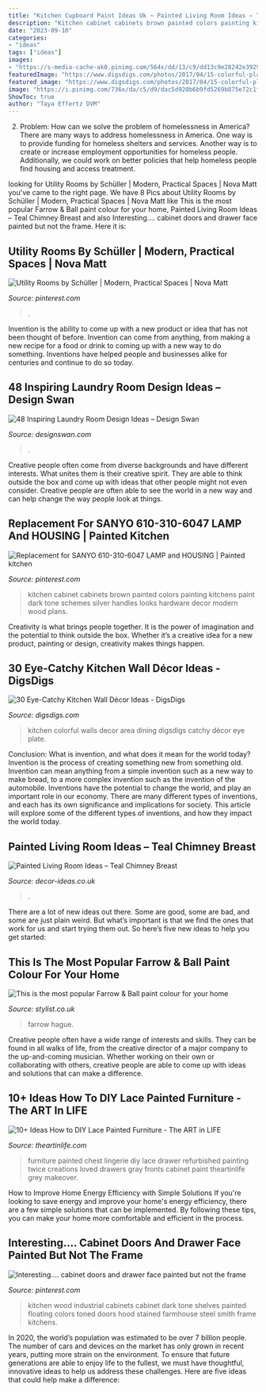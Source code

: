 ```yaml
---
title: "Kitchen Cupboard Paint Ideas Uk ~ Painted Living Room Ideas – Teal Chimney Breast"
description: "Kitchen cabinet cabinets brown painted colors painting kitchens paint dark tone schemes silver handles looks hardware decor modern wood plans"
date: "2023-09-10"
categories:
- "ideas"
tags: ["ideas"]
images:
- "https://s-media-cache-ak0.pinimg.com/564x/dd/13/c9/dd13c9e28242e392950f8011de16f55c.jpg"
featuredImage: "https://www.digsdigs.com/photos/2017/04/15-colorful-plates-brought-from-different-trips-on-two-walls.jpg"
featured_image: "https://www.digsdigs.com/photos/2017/04/15-colorful-plates-brought-from-different-trips-on-two-walls.jpg"
image: "https://i.pinimg.com/736x/da/c5/d9/dac5d920b6b9fd5269b875e72c1f4207--kitchen-cabinet-colors-painting-kitchen-cabinets.jpg"
ShowToc: true
author: "Taya Effertz DVM"
---
```



2. Problem:
How can we solve the problem of homelessness in America?
There are many ways to address homelessness in America. One way is to provide funding for homeless shelters and services. Another way is to create or increase employment opportunities for homeless people. Additionally, we could work on better policies that help homeless people find housing and access treatment.

	

		
looking for Utility Rooms by Schüller | Modern, Practical Spaces | Nova Matt you've came to the right page. We have 8 Pics about Utility Rooms by Schüller | Modern, Practical Spaces | Nova Matt like This is the most popular Farrow &amp; Ball paint colour for your home, Painted Living Room Ideas – Teal Chimney Breast and also Interesting.... cabinet doors and drawer face painted but not the frame. Here it is:
		
    
## Utility Rooms By Schüller | Modern, Practical Spaces | Nova Matt

<img loading=lazy src="https://i.pinimg.com/736x/09/a2/94/09a29482f3d89dd675151fd78172ecf2.jpg" onerror="this.onerror=null;this.src='https://tse1.mm.bing.net/th?id=OIP.CR-yye9vHEfbrRo4YcmoqQHaNa&amp;pid=15.1';" alt="Utility Rooms by Schüller | Modern, Practical Spaces | Nova Matt">

_Source: pinterest.com_

>. 

	

Invention is the ability to come up with a new product or idea that has not been thought of before. Invention can come from anything, from making a new recipe for a food or drink to coming up with a new way to do something. Inventions have helped people and businesses alike for centuries and continue to do so today.

    
## 48 Inspiring Laundry Room Design Ideas – Design Swan

<img loading=lazy src="https://img.designswan.com/2015/08/laundryRoom/26.jpg" onerror="this.onerror=null;this.src='https://tse3.mm.bing.net/th?id=OIP.zRWc8MmQ7w4rra4YvW1xtwHaLC&amp;pid=15.1';" alt="48 Inspiring Laundry Room Design Ideas – Design Swan">

_Source: designswan.com_

>. 

	

Creative people often come from diverse backgrounds and have different interests. What unites them is their creative spirit. They are able to think outside the box and come up with ideas that other people might not even consider. Creative people are often able to see the world in a new way and can help change the way people look at things.

    
## Replacement For SANYO 610-310-6047 LAMP And HOUSING | Painted Kitchen

<img loading=lazy src="https://i.pinimg.com/736x/da/c5/d9/dac5d920b6b9fd5269b875e72c1f4207--kitchen-cabinet-colors-painting-kitchen-cabinets.jpg" onerror="this.onerror=null;this.src='https://tse1.mm.bing.net/th?id=OIP.UpaGtbyKNwff5tRQGTh0swHaLG&amp;pid=15.1';" alt="Replacement for SANYO 610-310-6047 LAMP and HOUSING | Painted kitchen">

_Source: pinterest.com_

>kitchen cabinet cabinets brown painted colors painting kitchens paint dark tone schemes silver handles looks hardware decor modern wood plans. 

	

Creativity is what brings people together. It is the power of imagination and the potential to think outside the box. Whether it’s a creative idea for a new product, painting or design, creativity makes things happen.

    
## 30 Eye-Catchy Kitchen Wall Décor Ideas - DigsDigs

<img loading=lazy src="https://www.digsdigs.com/photos/2017/04/15-colorful-plates-brought-from-different-trips-on-two-walls.jpg" onerror="this.onerror=null;this.src='https://tse4.mm.bing.net/th?id=OIP.9kbOZSljD9RssC8DzfFZKAHaLH&amp;pid=15.1';" alt="30 Eye-Catchy Kitchen Wall Décor Ideas - DigsDigs">

_Source: digsdigs.com_

>kitchen colorful walls decor area dining digsdigs catchy décor eye plate. 

	

Conclusion: What is invention, and what does it mean for the world today?
Invention is the process of creating something new from something old. Invention can mean anything from a simple invention such as a new way to make bread, to a more complex invention such as the invention of the automobile. Inventions have the potential to change the world, and play an important role in our economy. There are many different types of inventions, and each has its own significance and implications for society. This article will explore some of the different types of inventions, and how they impact the world today.

    
## Painted Living Room Ideas – Teal Chimney Breast

<img loading=lazy src="https://decor-ideas.co.uk/wp-content/uploads/2021/06/Painted-Living-Room-Ideas-Teal-Chimney-Breast-4-768x1024.jpg" onerror="this.onerror=null;this.src='https://tse4.mm.bing.net/th?id=OIP.dbbxXjzzx64dn2bbIjC0UwHaJ4&amp;pid=15.1';" alt="Painted Living Room Ideas – Teal Chimney Breast">

_Source: decor-ideas.co.uk_

>. 

	

There are a lot of new ideas out there. Some are good, some are bad, and some are just plain weird. But what’s important is that we find the ones that work for us and start trying them out. So here’s five new ideas to help you get started: 

    
## This Is The Most Popular Farrow &amp; Ball Paint Colour For Your Home

<img loading=lazy src="https://www.stylist.co.uk/images/app/uploads/2020/06/11172731/farrow-and-ball.png?w=1200&amp;h=1&amp;fit=max&amp;auto=format%2Ccompress" onerror="this.onerror=null;this.src='https://tse3.mm.bing.net/th?id=OIP.-sBWXh8X5x-y_9e8MMJHTAHaK_&amp;pid=15.1';" alt="This is the most popular Farrow &amp; Ball paint colour for your home">

_Source: stylist.co.uk_

>farrow hague. 

	

Creative people often have a wide range of interests and skills. They can be found in all walks of life, from the creative director of a major company to the up-and-coming musician. Whether working on their own or collaborating with others, creative people are able to come up with ideas and solutions that can make a difference.

    
## 10+ Ideas How To DIY Lace Painted Furniture - The ART In LIFE

<img loading=lazy src="https://s-media-cache-ak0.pinimg.com/564x/dd/13/c9/dd13c9e28242e392950f8011de16f55c.jpg" onerror="this.onerror=null;this.src='https://tse1.mm.bing.net/th?id=OIP.aXss_yTUdWIy1EvrS2HrqQHaLd&amp;pid=15.1';" alt="10+ Ideas How to DIY Lace Painted Furniture - The ART in LIFE">

_Source: theartinlife.com_

>furniture painted chest lingerie diy lace drawer refurbished painting twice creations loved drawers gray fronts cabinet paint theartinlife grey makeover. 

	

How to Improve Home Energy Efficiency with Simple Solutions
If you're looking to save energy and improve your home's energy efficiency, there are a few simple solutions that can be implemented. By following these tips, you can make your home more comfortable and efficient in the process.

    
## Interesting.... Cabinet Doors And Drawer Face Painted But Not The Frame

<img loading=lazy src="https://i.pinimg.com/originals/2d/59/b8/2d59b823d1f86f8d6161aa257504b861.jpg" onerror="this.onerror=null;this.src='https://tse2.mm.bing.net/th?id=OIP.amMO840DHzl7SCjtBor0FgHaLG&amp;pid=15.1';" alt="Interesting.... cabinet doors and drawer face painted but not the frame">

_Source: pinterest.com_

>kitchen wood industrial cabinets cabinet dark tone shelves painted floating colors toned doors hood stained farmhouse steel smith frame kitchens. 

	

In 2020, the world’s population was estimated to be over 7 billion people. The number of cars and devices on the market has only grown in recent years, putting more strain on the environment. To ensure that future generations are able to enjoy life to the fullest, we must have thoughtful, innovative ideas to help us address these challenges. Here are five ideas that could help make a difference: 

